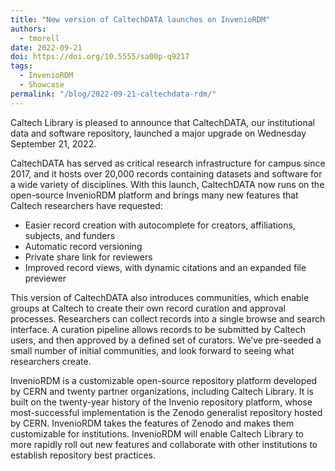 ```yaml
---
title: "New version of CaltechDATA launches on InvenioRDM"
authors:
  - tmorell
date: 2022-09-21
doi: https://doi.org/10.5555/sa00p-q9217
tags: 
  - InvenioRDM
  - Showcase
permalink: "/blog/2022-09-21-caltechdata-rdm/"
---
```


Caltech Library is pleased to announce that CaltechDATA, our institutional data and software repository, launched a major upgrade on Wednesday September 21, 2022. 

CaltechDATA has served as critical research infrastructure for campus since 2017, and it hosts over 20,000 records containing datasets and software for a wide variety of disciplines. With this launch, CaltechDATA now runs on the open-source InvenioRDM platform and brings many new features that Caltech researchers have requested:

- Easier record creation with autocomplete for creators, affiliations, subjects, and funders
- Automatic record versioning
- Private share link for reviewers
- Improved record views, with dynamic citations and an expanded file previewer

This version of CaltechDATA also introduces communities, which enable groups at Caltech to create their own record curation and approval processes. Researchers can collect records into a single browse and search interface. A curation pipeline allows records to be submitted by Caltech users, and then approved by a defined set of curators. We’ve pre-seeded a small number of initial communities, and look forward to seeing what researchers create.

InvenioRDM is a customizable open-source repository platform developed by CERN and twenty partner organizations, including Caltech Library. It is built on the twenty-year history of the Invenio repository platform, whose most-successful implementation is the Zenodo generalist repository hosted by CERN. InvenioRDM takes the features of Zenodo and makes them customizable for institutions. InvenioRDM will enable Caltech Library to more rapidly roll out new features and collaborate with other institutions to establish repository best practices.